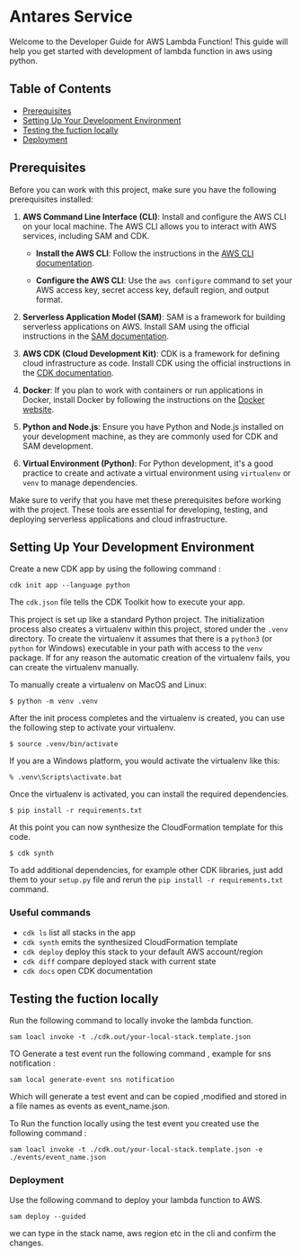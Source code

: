 # Antares Service

Welcome to the Developer Guide for AWS Lambda Function! This guide will help you get started with development of lambda function in aws using python.

## Table of Contents

- [Prerequisites](#prerequisites)
- [Setting Up Your Development Environment](#setting-up-your-development-environment)
- [Testing the fuction locally](#testing-the-fuction-locally)
- [Deployment](#deployment)

## Prerequisites

Before you can work with this project, make sure you have the following prerequisites installed:

1. **AWS Command Line Interface (CLI)**: Install and configure the AWS CLI on your local machine. The AWS CLI allows you to interact with AWS services, including SAM and CDK.

   - **Install the AWS CLI**: Follow the instructions in the [AWS CLI documentation](https://docs.aws.amazon.com/cli/latest/userguide/cli-configure-files.html).

   - **Configure the AWS CLI**: Use the `aws configure` command to set your AWS access key, secret access key, default region, and output format.

2. **Serverless Application Model (SAM)**: SAM is a framework for building serverless applications on AWS. Install SAM using the official instructions in the [SAM documentation](https://docs.aws.amazon.com/serverless-application-model/latest/developerguide/serverless-sam-cli-install.html).

3. **AWS CDK (Cloud Development Kit)**: CDK is a framework for defining cloud infrastructure as code. Install CDK using the official instructions in the [CDK documentation](https://docs.aws.amazon.com/cdk/latest/guide/getting_started.html).

4. **Docker**: If you plan to work with containers or run applications in Docker, install Docker by following the instructions on the [Docker website](https://docs.docker.com/get-docker/).

5. **Python and Node.js**: Ensure you have Python and Node.js installed on your development machine, as they are commonly used for CDK and SAM development.

6. **Virtual Environment (Python)**: For Python development, it's a good practice to create and activate a virtual environment using `virtualenv` or `venv` to manage dependencies.

Make sure to verify that you have met these prerequisites before working with the project. These tools are essential for developing, testing, and deploying serverless applications and cloud infrastructure.

## Setting Up Your Development Environment

Create a new CDK app by using the following command :

```shell
cdk init app --language python
```

The `cdk.json` file tells the CDK Toolkit how to execute your app.

This project is set up like a standard Python project. The initialization
process also creates a virtualenv within this project, stored under the `.venv`
directory. To create the virtualenv it assumes that there is a `python3`
(or `python` for Windows) executable in your path with access to the `venv`
package. If for any reason the automatic creation of the virtualenv fails,
you can create the virtualenv manually.

To manually create a virtualenv on MacOS and Linux:

```
$ python -m venv .venv
```

After the init process completes and the virtualenv is created, you can use the following
step to activate your virtualenv.

```
$ source .venv/bin/activate
```

If you are a Windows platform, you would activate the virtualenv like this:

```
% .venv\Scripts\activate.bat
```

Once the virtualenv is activated, you can install the required dependencies.

```
$ pip install -r requirements.txt
```

At this point you can now synthesize the CloudFormation template for this code.

```
$ cdk synth
```

To add additional dependencies, for example other CDK libraries, just add
them to your `setup.py` file and rerun the `pip install -r requirements.txt`
command.

### Useful commands

- `cdk ls` list all stacks in the app
- `cdk synth` emits the synthesized CloudFormation template
- `cdk deploy` deploy this stack to your default AWS account/region
- `cdk diff` compare deployed stack with current state
- `cdk docs` open CDK documentation

## Testing the fuction locally

Run the following command to locally invoke the lambda function.

```shell
sam loacl invoke -t ./cdk.out/your-local-stack.template.json
```

TO Generate a test event run the following command , example for sns notification :

```shell
sam local generate-event sns notification
```

Which will generate a test event and can be copied ,modified and stored in a file names as events as event_name.json.

To Run the function locally using the test event you created use the following command :

```shell
sam loacl invoke -t ./cdk.out/your-local-stack.template.json -e ./events/event_name.json
```

### Deployment

Use the following command to deploy your lambda function to AWS.

```shell
sam deploy --guided
```

we can type in the stack name, aws region etc in the cli and confirm the changes.
